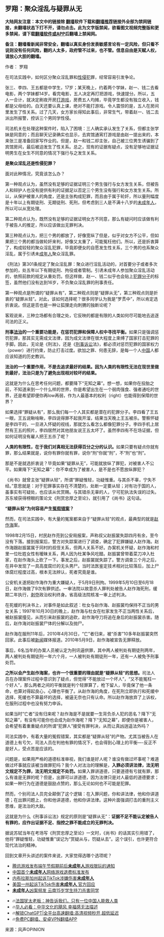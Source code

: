  <!-- 面包屑导航 --> <h2>罗翔：聚众淫乱与疑罪从无</h2> <p class="notice"><b>大陆网友注意：本文中的链接除 <a href="https://github.com/bannedbook/fanqiang" >翻墙</a>软件下载和<a href="https://github.com/killgcd/justmysocks/blob/master/README.md">翻墙推荐</a>链接外全部为禁网链接，未翻墙状态下打不开，请勿点击。此为文字版禁闻，欲看图文视频完整版和更多禁闻，请下载<a href="https://github.com/bannedbook/fanqiang">翻墙软件或APP</a>后翻墙上禁闻网。</p><p>备注：翻墙看新闻非常安全，翻墙以真实身份发表敏感言论有一定风险，但只看不说则没有任何风险，翻的人太多，政府管不过来，也不管。信息自由是天赋人权，请放心大胆的翻墙。</b></p>  <div class="entry"> <p>作者： 罗翔</p> <p>在司法实践中，如何区分聚众淫乱罪和<a href="https://www.bannedbook.org/bnews/tag/%e6%80%a7%e4%be%b5%e7%8a%af/" class="st_tag internal_tag" rel="tag" title="标签 性侵犯 下的日志">性侵犯</a>罪，经常容易引发争论。</p> <p>张三、李四、王五都是中学生，17岁；某天晚上，约着两个学妹，赵一、钱二去看电影，两个学妹都14岁。看完电影，五人决定再打把游戏，快速提分。所以，五人一合计，就决定刷夜开房<a href="https://www.bannedbook.org/bnews/tag/%E6%89%93%E6%B8%B8%E6%88%8F/" class="st_tag internal_tag" rel="tag" title="标签 打游戏 下的日志">打游戏</a>，房费五人均摊，毕竟学生都没有独立收入，钱都是父母给的。白天还要认真上课，绝对不能打游戏。令人震惊的是，五人在房间里发生了性关系。过了几天，女方家长得知此事后，非常生气，带着赵一、钱二去派出所报警，控诉三个男同学性侵。</p> <p>司法机关在处理这种案件时，陷入了困境：三人确实承认发生了关系，但都主张学妹是同意的；而且聊天记录确实也显示，去宾馆通宵打游戏是由赵一提出来的，本来张三是准备回家写作业的。但是，赵一和钱二却主张，自己被三位男生诱骗到了宾馆房间，最后被迫发生了性关系。总之，现有的证据有疑点，没有足够地证据证明男生在女生不同意的情况下强行与之发生关系。</p> <p><strong>是聚众淫乱还是性侵犯罪？</strong></p> <p>面对此种情况，究竟该怎么办？</p> <p>第一种观点认为，虽然没有足够的证据证明三个男生强行与女方发生关系，但被告人和辩护人也没有提供有利的证据足以否定三个男生没有强行和女方发生关系。所以，从保护被害人的角度，还是主张构成犯罪，而且由于属于轮奸，所以量刑幅度是十年以上有期徒刑、无期徒刑、死刑，但考虑到三人是不满十八岁的<a href="https://www.bannedbook.org/bnews/tag/%E6%9C%AA%E6%88%90%E5%B9%B4%E4%BA%BA/" class="st_tag internal_tag" rel="tag" title="标签 未成年人 下的日志">未成年人</a>，所以可以从宽处理。</p> <p>第二种观点认为，既然没有足够的证据证明女方不同意，那么有疑问时应该做有利于被告人的推定，所以应该做出无罪判决。</p>  <p>第三种观点认为，把三个男的都放了，好像宽纵了但是，似乎对女方不公平，但如果把三个男的都当做轮奸来判，好像又太重了，可能冤枉他们。所以，还是折衷算了，构成较轻的聚众淫乱犯罪，毕竟即便女的自愿发生性关系，三个男的也系聚众淫乱，属于引诱未<a href="https://www.bannedbook.org/bnews/tag/%E6%88%90%E5%B9%B4%E4%BA%BA/" class="st_tag internal_tag" rel="tag" title="标签 成年人 下的日志">成年人</a>聚众淫乱罪。</p> <p>《刑法》第301条规定了聚众淫乱罪：聚众进行淫乱活动的，对首要分子或者多次参加的，处五年以下有期徒刑、拘役或者管制。引诱未成年人参加聚众淫乱活动的，依照前款的规定从重处罚。但这样做，赵一、钱二似乎也会贴上<a href="https://www.bannedbook.org/bnews/tag/%E7%8A%AF%E7%BD%AA%E5%88%86%E5%AD%90/" class="st_tag internal_tag" rel="tag" title="标签 犯罪分子 下的日志">犯罪分子</a>的标签，虽然他们没有达到16岁，不负聚众淫乱罪的刑事责任。</p> <p>第一种观点是所谓的“疑罪从有”，第二种观点则是“疑罪从无”，第三种观点则是折衷的“疑罪从轻”。对此，该如何选择呢？很多同学认为我是“罗贯中”，所以肯定选折衷说。但这是否也是一种让狐狸走向刺猬的独断论呢？</p> <p>客观说来，三种立场都有合理之处，它反映的都是有限的人类如何尽可能地去追逐司法的正义。</p> <p><strong>刑事<a href="https://www.bannedbook.org/bnews/tag/%e6%b3%95%e6%b2%bb/" class="st_tag internal_tag" rel="tag" title="标签 法治 下的日志">法治</a>的一个重要功能是，在惩罚犯罪和保障人权中寻找平衡。</strong>如果只是强调惩罚犯罪，那其实无需成文法律，因为成文法律在很大程度上束缚了国家打击犯罪的手脚。因此，无论是《刑法》，还是《<a href="https://www.bannedbook.org/bnews/tag/%E5%88%91%E4%BA%8B%E8%AF%89%E8%AE%BC/" class="st_tag internal_tag" rel="tag" title="标签 刑事诉讼 下的日志">刑事诉讼</a>法》，都必须对惩罚犯罪的国家权力（power）进行约束，防止打击过度。欲加之罪、何患无辞，是每一个人<span class='wp_keywordlink_affiliate'><a href="https://www.bannedbook.org/" title="中国" target="_blank">中国</a></span>人都应该知道的历史教训。</p> <p><strong>法治的一个重要作用，不是去追求最好的结果。因为人类的有限性无法在现世里做到最好，法治只是为了避免出现相对较坏的结果。</strong></p> <p>这就是为什么在思考任何问题，都要降下“无知之幕”。想一想，如果你在投胎之前，不知道来到一个什么样的世界，你是希望出生在一个弱肉强食、强者通吃的世界，还是希望即便你再low再弱，作为人最基本的权利（right）也能得到保障的世界？</p> <p>如果选择“罪疑从有”，那么我们每一个人其实都是潜在的犯罪分子。李四看了王五一眼，王五说瞅啥瞅，李四说得罪不起我开溜，结果当天晚上王五被杀。警察怀疑是李四干的，一旦进入怀疑的视线，那就怎么看怎么都像犯罪分子。李四手机上居然有王五的照片，李四居然对其他朋友说王五太坏了。虽然李四有不在场证据，但如何证明没有雇人把王五杀了呢？</p>  <p><strong>人类的有限性，在于我们对真相无法获得百分之分的认识。</strong>如果只要有疑点你就有罪，那么结果就是，说你有罪你就有罪，说你“刑”你就“刑”，不“刑”也“刑”。</p> <p>那是不是就选折衷说？毕竟如果“疑罪从无”，可能就放纵了罪犯，对被害人不公平。如果降下“无知之幕”：你不幸成为了被害人，是不是也不愿放纵罪犯？</p> <p>《尚书》就曾主张“疑罪从轻”，所谓“罪疑惟轻，功疑惟重。与其杀不辜，宁失不经。”意思就是：对于犯罪事实存在不清楚的，处断一定要从轻；对有功于国的人，虽事实有可疑处，也应该从优赏赐。与其错杀无辜的人，宁可犯执法失误的过失。苏东坡获得榜眼的策论文《刑赏忠厚之至论》，就引用了《尚书》这句话。</p> <p><strong>“疑罪从轻”为何容易产生<a href="https://www.bannedbook.org/bnews/tag/%E5%86%A4%E5%81%87%E9%94%99%E6%A1%88/" class="st_tag internal_tag" rel="tag" title="标签 冤假错案 下的日志">冤假错案</a>？</strong></p> <p>然而，在司法实践中，有大量的冤案都来自于“疑罪从轻”的观点，最典型的就是<a href="https://www.bannedbook.org/bnews/tag/%e8%b5%b5%e4%bd%9c%e6%b5%b7/" class="st_tag internal_tag" rel="tag" title="标签 赵作海 下的日志">赵作海</a>案。</p> <p>1998年2月15日，村民赵作亮到公安局报案，声称叔父赵振裳失踪四月有余，至今没有下落。接到报案后，警方对失踪案进行了调查，确定了犯罪嫌疑人赵作海。赵作海跟赵振裳属于同村的叔侄关系，但两人关系不好。办案机关怀疑，赵作海和村里一位杜姓女性有暧昧关系，两人因为杜某争风吃醋。赵振裳曾带着菜刀冲入杜家，在赵作海头上砍了一下。事发之后，赵振裳就失踪了。警方调查三个月之后，在井中发现了一具高度腐烂的无头男尸。当时法医鉴定技术相对比较落后，加上尸体腐烂程度过高，根本无法辨认，死者究竟是谁。</p> <p>公安机关遂把赵作海作为重大嫌疑人，于5月9日刑拘。1999年5月10日至6月18日，赵作海做了9次有罪供述。一审法院以故意杀人罪判处被告人赵作海死刑，缓期二年执行，<span class='wp_keywordlink'><a href="https://www.bannedbook.org/forum2/topic21.html" title="《剥夺》 黄建民 著" target="_blank">剥夺</a></span>政治权利终身。省高级法院核准一审上述判决。</p> <p>在死缓的判决书上，对事件是如此叙述：杜女与赵作海、赵振裳均保持不正当的男女关系；1997年10月30日的晚上，赵作海与杜女在杜家发生不正当两性关系后，被赵振裳撞见，从而引来赵振裳的追砍，赵作海夺刀将追在身后的赵振裳杀害。随后，赵作海对赵振裳尸体的分解以及抛尸。</p>  <p>赵作海在服刑11年后，2010年4月30日，“亡”者归来，被“杀害”10多年赵振裳突然回家。此事后被<span class='wp_keywordlink_affiliate'><a href="https://www.bannedbook.org/" title="新闻">新闻</a></span>媒体报道。2010年5月9日，赵作海被宣告无罪释放。</p> <p>事后，6名当年的办案人员被认定为刑讯逼供罪，其中两人被判处有期徒刑两年，两人被判处有期徒刑一年六个月，一人被判处有期徒刑一年，还有一人被免予刑事处罚。</p> <p><strong>之所以会产生赵作海案，也许一个很重要的理由就是“疑罪从轻”的思想。</strong>司法人员在办理案件过程中意识到了疑点，但觉得“不能放过一个坏人”，“又不能冤枉一个好人”，那么两者之间的平衡就是判个轻罪算了，枪下留人，毕竟保了他一条命，也算对得起良心，心理也平衡了。从赵作海的角度，在死刑立即执行和死缓中选择，死缓也不算最坏的选择，被逼无奈也只有认命。所以赵作海放弃了上诉权，在服刑过程中也没有努力申诉。</p> <p>如果当时“亡者”没有归来呢？赵作海是不是就要一生背负杀人犯的恶名？降下“无知之幕”，有没有可能你也会成为赵作海呢？降下“无知之幕”，即便你是被害人，会希望有着重重疑点的所谓“犯罪人”接受有罪判决，从而让真凶逍遥法外吗？</p> <p>司法实践中，有着大量的冤假错案，其实都是“疑罪从轻”的产物。尤其当被告人在道德上有亏欠，司法人员在判他有罪的情况下，也会得到心理上的平衡—-反正不是好人，受点苦是应该的。</p> <p>问题是，如果用严格的道德标准审视，我们谁是好人呢？谁没有做过坏事呢？难道做过坏事就应该被当做罪犯吗？我个人对法治的理解是，<strong>入罪必须讲法律，法无明文规定不为罪，法无明文规定不处罚。</strong>如果入罪讲道德，只要道德有亏就有罪，那么有谁是无罪的呢？但是，出罪可以讲道德，因为法律只是对人最低的道德要求；如果一种行为在道德是鼓励点赞的，那么无论如何也不可能是犯罪。</p> <p>然而，个别司法人员完全颠倒了这个逻辑：在入罪问题，你和讲法律，他和你讲道德；在出罪问题上，你和他讲道德，他和你讲法律。这种片面强调打击的重刑主义思维，是法治的大敌。</p> <p>这就是为什么《刑事诉讼法》规定的原则是“疑罪从无”：<strong>证据不足不能认定被告人有罪的，应作出证据不足、指控之罪不能成立的无罪判决。</strong></p>  <p>据说苏轼当年在考场写《刑赏忠厚之至论》一文时，《尚书》的话其实引用错了，他将“罪疑惟轻，功疑惟重”误记为“赏疑从与，罚疑从去”。这个误引，也许更符合现代法治的精神。</p> <p>回到文章开头讲述的案件来说，大家觉得选哪个选项呢？</p> <!--<div id="taboola-mid-1"></div>--><ul class='op-related-articles' title='相关阅读'> <li><a href='https://www.bannedbook.org/bnews/itnews/20240605/2046008.html' target='_blank'>腾讯游戏发布端午节假期前后<b>未成年人</b>游戏限玩的通知</a></li> <li><a href='https://www.bannedbook.org/bnews/itnews/20240528/2042525.html' target='_blank'>中国首个<b>未成年人</b>网络游戏退费标准发布</a></li> <li><a href='https://www.bannedbook.org/bnews/itnews/20240523/2040375.html' target='_blank'>内布拉斯加州起诉TikTok涉嫌伤害<b>未成年人</b></a></li> <li><a href='https://www.bannedbook.org/bnews/cnnews/20240523/2040348.html' target='_blank'>美国一州起诉TikTok伤害<b>未成年人</b> 官方回应</a></li> <li><a href='https://www.bannedbook.org/bnews/cbnews/20240523/2040307.html' target='_blank'><b>未成年人</b>凶案频发 云南15岁学生持刀杀害同学</a></li> </ul> <ul class="texttj"> <li>🔥<a href="https://www.bannedbook.org/bnews/ssgc/20230219/1850782.html" target="_blank">法国犹太老板：神告诉我们，只有一位中国人能救人类</a></li> <li>🔥<a href="https://www.bannedbook.org/bnews/comments/20220220/1694796.html" target="_blank">华人必看：中华文化的飓风 幸福感无法描述</a></li> <li>🔥<a href="https://github.com/bannedbook/fanqiang/wiki/V2ray%E6%9C%BA%E5%9C%BA" target="_blank">解锁ChatGPT|全平台高速翻墙:高清视频秒开,超低延迟</a></li> <li>🔥<a href="https://github.com/bannedbook/fanqiang/wiki/%E7%A6%81%E9%97%BB%E7%BD%91%E5%AE%89%E5%8D%93%E7%BF%BB%E5%A2%99%E6%96%B0%E9%97%BBAPP" target="_blank">免费PC翻墙、安卓VPN翻墙APP</a></li> </ul><p class="src-info">来源：风声OPINION </p><a name='sharetosocial'></a> <div style="margin-bottom:5px;padding-bottom:5px;clear:both"> <div id="archive-pix-1" class="banner-ads"> <!-- AuctionX Display platform tag START --> <div id="27602x728x90x621x_ADSLOT1" clicktrack="%%CLICK_URL_ESC%%"></div>  <!-- AuctionX Display platform tag END --> </div> <div id="archive-pix-2" class="banner-ads"> <!-- AuctionX Display platform tag START --> <div id="27556x300x250x621x_ADSLOT1" clicktrack="%%CLICK_URL_ESC%%" style="margin:0 auto;text-align:center"></div>  <!-- AuctionX Display platform tag END --> </div> </div>  <div id="archive-pix-1" class="banner-ads"> <!-- AuctionX Display platform tag START --> <div id="27603x728x90x621x_ADSLOT1" clicktrack="%%CLICK_URL_ESC%%"></div>  <!-- AuctionX Display platform tag END --> </div> </div><!--END ENTRY--> 